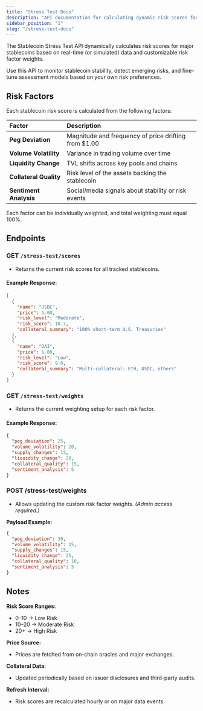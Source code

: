 ```yaml
---
title: "Stress Test Docs"
description: "API documentation for calculating dynamic risk scores for stablecoins based on peg deviation, liquidity, volume, collateral quality, and other adjustable risk factors."
sidebar_position: "1" 
slug: "/stress-test-docs"
---
```

The Stablecoin Stress Test API dynamically calculates risk scores for major stablecoins based on real-time (or simulated) data and customizable risk factor weights.


Use this API to monitor stablecoin stability, detect emerging risks, and fine-tune assessment models based on your own risk preferences.

## Risk Factors

Each stablecoin risk score is calculated from the following factors:

| Factor                 | Description                                           |
| :--------------------- | :---------------------------------------------------- |
| **Peg Deviation**      | Magnitude and frequency of price drifting from \$1.00 |
| **Volume Volatility**  | Variance in trading volume over time                  |
| **Liquidity Change**   | TVL shifts across key pools and chains                |
| **Collateral Quality** | Risk level of the assets backing the stablecoin       |
| **Sentiment Analysis** | Social/media signals about stability or risk events   |

Each factor can be individually weighted, and total weighting must equal 100%.

## Endpoints

### GET `/stress-test/scores`

- Returns the current risk scores for all tracked stablecoins.

#### Example Response:

```json
[
  {
    "name": "USDC",
    "price": 1.00,
    "risk_level": "Moderate",
    "risk_score": 10.7,
    "collateral_summary": "100% short-term U.S. Treasuries"
  },
  {
    "name": "DAI",
    "price": 1.00,
    "risk_level": "Low",
    "risk_score": 9.6,
    "collateral_summary": "Multi-collateral: ETH, USDC, others"
  }
]
```

### GET `/stress-test/weights`

- Returns the current weighting setup for each risk factor.

#### Example Response:

```json
{
  "peg_deviation": 25,
  "volume_volatility": 20,
  "supply_changes": 15,
  "liquidity_change": 20,
  "collateral_quality": 15,
  "sentiment_analysis": 5
}
```

### POST /stress-test/weights

- Allows updating the custom risk factor weights.
  _(Admin access required.)_

**Payload Example:**

```json
{
  "peg_deviation": 30,
  "volume_volatility": 15,
  "supply_changes": 15,
  "liquidity_change": 25,
  "collateral_quality": 10,
  "sentiment_analysis": 5
}
```

## Notes

**Risk Score Ranges:**

- 0–10 → Low Risk
- 10–20 → Moderate Risk
- 20\+ → High Risk

**Price Source:**

- Prices are fetched from on-chain oracles and major exchanges.

**Collateral Data:**

- Updated periodically based on issuer disclosures and third-party audits.

**Refresh Interval:**

- Risk scores are recalculated hourly or on major data events.